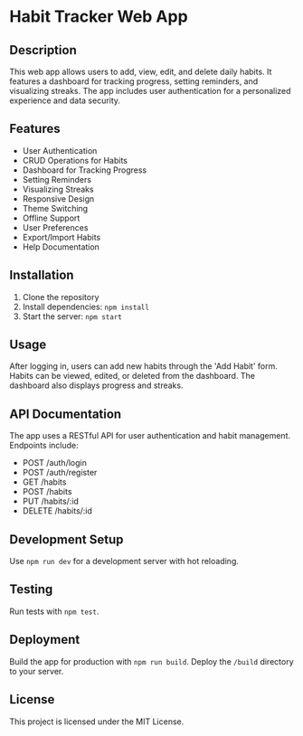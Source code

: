 # Habit Tracker Web App

## Description
This web app allows users to add, view, edit, and delete daily habits. It features a dashboard for tracking progress, setting reminders, and visualizing streaks. The app includes user authentication for a personalized experience and data security.

## Features
- User Authentication
- CRUD Operations for Habits
- Dashboard for Tracking Progress
- Setting Reminders
- Visualizing Streaks
- Responsive Design
- Theme Switching
- Offline Support
- User Preferences
- Export/Import Habits
- Help Documentation

## Installation
1. Clone the repository
2. Install dependencies: `npm install`
3. Start the server: `npm start`

## Usage
After logging in, users can add new habits through the 'Add Habit' form. Habits can be viewed, edited, or deleted from the dashboard. The dashboard also displays progress and streaks.

## API Documentation
The app uses a RESTful API for user authentication and habit management. Endpoints include:
- POST /auth/login
- POST /auth/register
- GET /habits
- POST /habits
- PUT /habits/:id
- DELETE /habits/:id

## Development Setup
Use `npm run dev` for a development server with hot reloading.

## Testing
Run tests with `npm test`.

## Deployment
Build the app for production with `npm run build`. Deploy the `/build` directory to your server.

## License
This project is licensed under the MIT License.